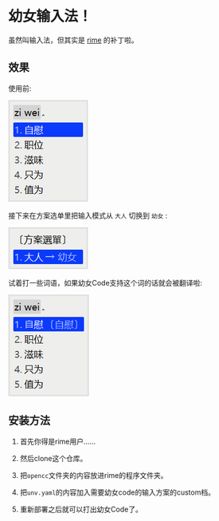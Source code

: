 # 幼⼥输⼊法！

虽然叫输⼊法，但其实是 [rime](https://rime.im/) 的补丁啦。


## 效果

使⽤前: 

![img/1.png](img/1.png)

接下来在⽅案选单⾥把输⼊模式从 `⼤⼈` 切换到 `幼⼥` : 

![img/2.png](img/2.png)

试着打⼀些词语，如果幼⼥Code⽀持这个词的话就会被翻译啦: 

![img/3.png](img/3.png)


## 安装⽅法

1. ⾸先你得是rime⽤户……

2. 然后clone这个仓库。

3. 把`opencc`⽂件夹的内容放进rime的程序⽂件夹。

4. 把`unv.yaml`的内容加⼊需要幼⼥code的输⼊⽅案的custom档。

5. 重新部署之后就可以打出幼⼥Code了。
